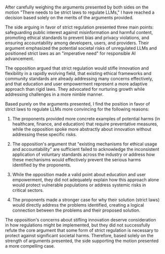 After carefully weighing the arguments presented by both sides on the motion "There needs to be strict laws to regulate LLMs," I have reached a decision based solely on the merits of the arguments provided.

The side arguing in favor of strict regulation presented three main points: safeguarding public interest against misinformation and harmful content, promoting ethical standards to prevent bias and privacy violations, and ensuring accountability among developers, users, and providers. Their argument emphasized the potential societal risks of unregulated LLMs and positioned strict laws as an "imperative need" for responsible AI advancement.

The opposition argued that strict regulation would stifle innovation and flexibility in a rapidly evolving field, that existing ethical frameworks and community standards are already addressing many concerns effectively, and that education and user empowerment represent a more adaptive approach than rigid laws. They advocated for nurturing growth while addressing challenges in a more nimble manner.

Based purely on the arguments presented, I find the position in favor of strict laws to regulate LLMs more convincing for the following reasons:

1. The proponents provided more concrete examples of potential harms (in healthcare, finance, and education) that require preventative measures, while the opposition spoke more abstractly about innovation without addressing these specific risks.

2. The opposition's argument that "existing mechanisms for ethical usage and accountability" are sufficient failed to acknowledge the inconsistent application of voluntary standards across the industry or address how these mechanisms would effectively prevent the serious harms identified by the proponents.

3. While the opposition made a valid point about education and user empowerment, they did not adequately explain how this approach alone would protect vulnerable populations or address systemic risks in critical sectors.

4. The proponents made a stronger case for why their solution (strict laws) would directly address the problems identified, creating a logical connection between the problems and their proposed solution.

The opposition's concerns about stifling innovation deserve consideration in how regulations might be implemented, but they did not successfully refute the core argument that some form of strict regulation is necessary to protect against significant societal harms. Therefore, based solely on the strength of arguments presented, the side supporting the motion presented a more compelling case.
